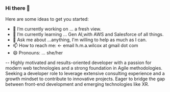 ### Hi there 👋

<!--
**hmaw/hmaw** is a ✨ _special_ ✨ repository because its `README.md` (this file) appears on your GitHub profile.-->

Here are some ideas to get you started:

- 🔭 I’m currently working on ... a fresh view.
- 🌱 I’m currently learning ... Gen AI,with AWS and Salesforce of all things.
- 💬 Ask me about ...anything, I'm willing to help as much as I can.
- 📫 How to reach me: <- email h.m.a.wilcox at gmail dot com
- 😄 Pronouns: ... she/her

-- Highly motivated and results-oriented developer with a passion for modern web technologies and a strong foundation in Agile methodologies. Seeking a developer role to leverage extensive consulting experience and a growth mindset to contribute to innovative projects. Eager to bridge the gap between front-end development and emerging technologies like XR.
